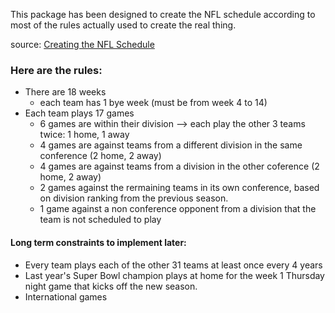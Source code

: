 This package has been designed to create the NFL schedule according to most of the rules actually used to create the real thing. 

source: [Creating the NFL Schedule](https://operations.nfl.com/gameday/nfl-schedule/creating-the-nfl-schedule/)

### Here are the rules:
- There are 18 weeks
    - each team has 1 bye week (must be from week 4 to 14)
- Each team plays 17 games
    - 6 games are within their division --> each play the other 3 teams twice: 1 home, 1 away 
    - 4 games are against teams from a different division in the same conference (2 home, 2 away)
    - 4 games are against teams from a division in the other coference (2 home, 2 away)
    - 2 games against the rermaining teams in its own conference, based on division ranking from the previous season. 
    - 1 game against a non conference opponent from a division that the team is not scheduled to play


#### Long term constraints to implement later:
- Every team plays each of the other 31 teams at least once every 4 years
- Last year's Super Bowl champion plays at home for the week 1 Thursday night game that kicks off the new season.
- International games






